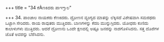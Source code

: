 +++
title = "34 ಕೆÀಣಕಿದರು ಪಾಞ್ಚಾಲ"

+++
34. ಪಾಂಚಾಲ ನಾಯಕರು ಕೆಣಕಿದರು. ದ್ರೋಣನ ವ್ಯಂಗ್ಯದ ಮಾತನ್ನು ಲೆಕ್ಕಿಸದೆ ವಿಶೇಷವಾಗಿ ಸಮರಥರು ಒಟ್ಟಾಗಿ ಸೇರಿದರು. ರಾಯ ರಾವುತರು ಮುತ್ತಿದರು. ಬಾಣಗಳನ್ನು ಕೆದರಿ ಮುನ್ನುಗ್ಗಿದರು. ಯೋಧರು ಕುಣಿದು ಕಾಲಾಳುಗಳು ಮುತ್ತಿದರು. ಆದರೆ ದ್ರೋಣನು ಒಂದೇ ಕ್ಷಣದಲ್ಲಿ ಅಷ್ಟೂ ಜನರನ್ನು ನಾಶಗೊಳಿಸಿದನು. ಸತ್ತ ದೊರೆಗಳ ಜೊತೆ ಅವರನ್ನು ಬೆರೆಸಿದನು.